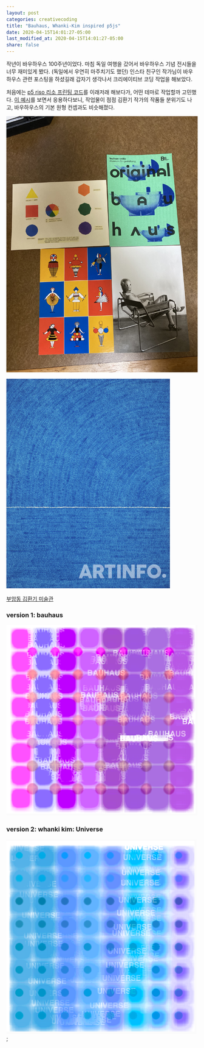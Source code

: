 ```yaml
---
layout: post
categories: creativecoding
title: "Bauhaus, Whanki-Kim inspired p5js"
date: 2020-04-15T14:01:27-05:00
last_modified_at: 2020-04-15T14:01:27-05:00
share: false
---
```


작년이 바우하우스 100주년이었다. 마침 독일 여행을 갔어서 바우하우스 기념 전시들을 너무 재미있게 봤다.
(독일에서 우연히 마주치기도 했던) 인스타 친구인 작가님이 바우하우스 관련 포스팅을 하셨길래 갑자기 생각나서 크리에이티브 코딩 작업을 해보았다. 

처음에는 [p5 riso 리소 프린팅 코드](https://antiboredom.github.io/p5.riso/)를 이래저래 해보다가, 어떤 테마로 작업할까 고민했다.
[이 예시](https://editor.p5js.org/brain/sketches/i1gDFtMAI)를 보면서 응용하다보니, 작업물이 점점 김환기 작가의 작품들 분위기도 나고, 바우하우스의 기본 원형 컨셉과도 비슷해졌다.

![image](../../images/bauhaus.jpg)

![김환기 작가 작품](../../images/whanki.jpg)

[부암동 김환기 미술관](http://www.whankimuseum.org/new_html/main.php)

### version 1: bauhaus
![작업물 스크린샷](../../images/bauhausP5.png)

### version 2: whanki kim: Universe
![screenshot](../../images/universe.png);